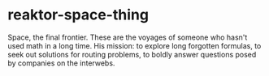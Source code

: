 # reaktor-space-thing

Space, the final frontier. These are the voyages of someone who hasn't used math in a long time. His mission: to explore long forgotten formulas, to seek out solutions for routing problems, to boldly answer questions posed by companies on the interwebs.
